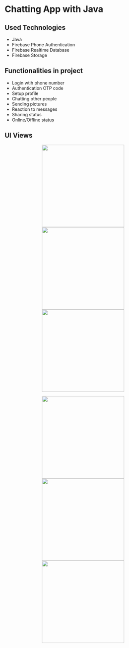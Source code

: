 # Chatting App with Java
## Used Technologies
- Java
- Firebase Phone Authentication 
- Firebase Realtime Database
- Firebase Storage

## Functionalities in project
- Login wtih phone number
- Authentication OTP code
- Setup profile
- Chatting other people
- Sending pictures
- Reaction to messages
- Sharing status
- Online/Offline status


## UI Views

<p  align="center">
<img src = "screen_shots/image1.jpeg" width ="265" /> <img src = "screen_shots/image2.jpeg" width ="265" /> <img src = "screen_shots/image3.jpeg" width ="265" />
</p>

<p  align="center">
<img src = "screen_shots/image5.jpeg" width ="265" /> <img src = "screen_shots/image6.jpeg" width ="265" /> <img src = "screen_shots/image4.jpeg" width ="265" />
</p>

